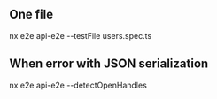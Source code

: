 ## One file
nx e2e api-e2e --testFile users.spec.ts

## When error with JSON serialization
nx e2e api-e2e --detectOpenHandles
